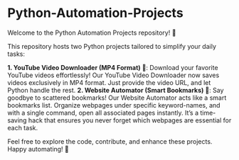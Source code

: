 # Python-Automation-Projects
Welcome to the Python Automation Projects repository! 🚀

This repository hosts two Python projects tailored to simplify your daily tasks:

**1. YouTube Video Downloader (MP4 Format) 📼**:
	Download your favorite YouTube videos effortlessly! Our YouTube Video Downloader now saves videos exclusively in MP4 format. Just provide the video URL, and let Python handle the rest.
**2. Website Automator (Smart Bookmarks) 📑**:
	Say goodbye to scattered bookmarks! Our Website Automator acts like a smart bookmarks list. Organize webpages under specific keyword-names, and with a single command, open all associated pages instantly. It’s a time-saving hack that ensures you never forget which webpages are essential for each task.

Feel free to explore the code, contribute, and enhance these projects. Happy automating! 🤖

